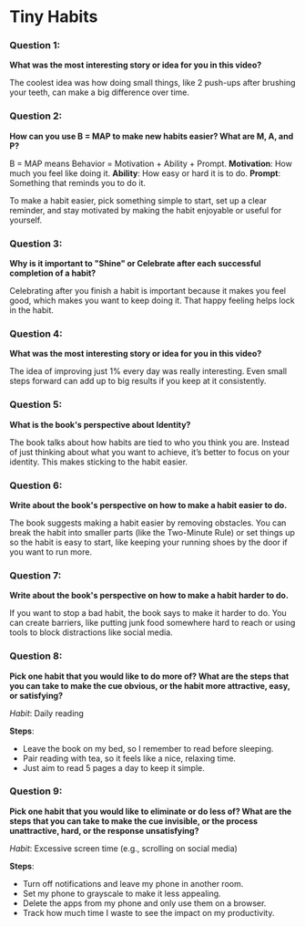 # Tiny Habits
### Question 1: 
**What was the most interesting story or idea for you in this video?**

The coolest idea was how doing small things, like 2 push-ups after brushing your teeth, can make a big difference over time.

### Question 2:
**How can you use B = MAP to make new habits easier? What are M, A, and P?**

B = MAP means Behavior = Motivation + Ability + Prompt.
 **Motivation**: How much you feel like doing it.
 **Ability**: How easy or hard it is to do.
 **Prompt**: Something that reminds you to do it.

To make a habit easier, pick something simple to start, set up a clear reminder, and stay motivated by making the habit enjoyable or useful for yourself.

### Question 3:
**Why is it important to "Shine" or Celebrate after each successful completion of a habit?**

Celebrating after you finish a habit is important because it makes you feel good, which makes you want to keep doing it. That happy feeling helps lock in the habit.

### Question 4:
**What was the most interesting story or idea for you in this video?**

The idea of improving just 1% every day was really interesting. Even small steps forward can add up to big results if you keep at it consistently.

### Question 5:
**What is the book's perspective about Identity?**

The book talks about how habits are tied to who you think you are. Instead of just thinking about what you want to achieve, it’s better to focus on your identity. This makes sticking to the habit easier.

### Question 6:
**Write about the book's perspective on how to make a habit easier to do.**

The book suggests making a habit easier by removing obstacles. You can break the habit into smaller parts (like the Two-Minute Rule) or set things up so the habit is easy to start, like keeping your running shoes by the door if you want to run more.

### Question 7:
**Write about the book's perspective on how to make a habit harder to do.**

If you want to stop a bad habit, the book says to make it harder to do. You can create barriers, like putting junk food somewhere hard to reach or using tools to block distractions like social media.

### Question 8:
**Pick one habit that you would like to do more of? What are the steps that you can take to make the cue obvious, or the habit more attractive, easy, or satisfying?**

*Habit*: Daily reading

**Steps**:
 - Leave the book on my bed, so I remember to read before sleeping.
 - Pair reading with tea, so it feels like a nice, relaxing time.
 - Just aim to read 5 pages a day to keep it simple.

### Question 9:
**Pick one habit that you would like to eliminate or do less of? What are the steps that you can take to make the cue invisible, or the process unattractive, hard, or the response unsatisfying?**

*Habit*: Excessive screen time (e.g., scrolling on social media)

**Steps**:
-  Turn off notifications and leave my phone in another room.
-  Set my phone to grayscale to make it less appealing.
-  Delete the apps from my phone and only use them on a browser.
-  Track how much time I waste to see the impact on my productivity.
